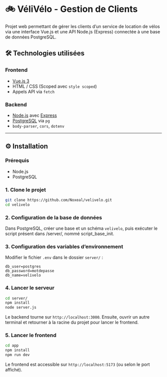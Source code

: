 # 🚲 VéliVélo - Gestion de Clients

Projet web permettant de gérer les clients d’un service de location de vélos via une interface Vue.js et une API Node.js (Express) connectée à une base de données PostgreSQL.

## 🛠️ Technologies utilisées

### Frontend
- [Vue.js 3](https://vuejs.org/)
- HTML / CSS (Scoped avec `style scoped`)
- Appels API via `fetch`

### Backend
- [Node.js](https://nodejs.org/) avec [Express](https://expressjs.com/)
- [PostgreSQL](https://www.postgresql.org/) via `pg`
- `body-parser`, `cors`, `dotenv`

---

## ⚙️ Installation

### Prérequis
- Node.js
- PostgreSQL

### 1. Clone le projet
```bash
git clone https://github.com/Noxeal/velivelo.git
cd velivelo
```

### 2. Configuration de la base de données

Dans PostgreSQL, créer une base et un schéma `velivelo`, puis exécuter le script présent dans /server/, nommé script_base_init.

### 3. Configuration des variables d’environnement

Modifier le fichier `.env` dans le dossier `server/` :
```
db_user=postgres
db_password=motdepasse
db_name=velivelo
```

### 4. Lancer le serveur
```bash
cd server/
npm install
node server.js
```
Le backend tourne sur `http://localhost:3000`.
Ensuite, ouvrir un autre terminal et retourner à la racine du projet pour lancer le frontend.

### 5. Lancer le frontend

```bash
cd app
npm install
npm run dev
```

Le frontend est accessible sur `http://localhost:5173` (ou selon le port affiché).
